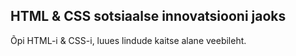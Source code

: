 ## HTML & CSS sotsiaalse innovatsiooni jaoks

Õpi HTML-i & CSS-i, luues lindude kaitse alane veebileht.